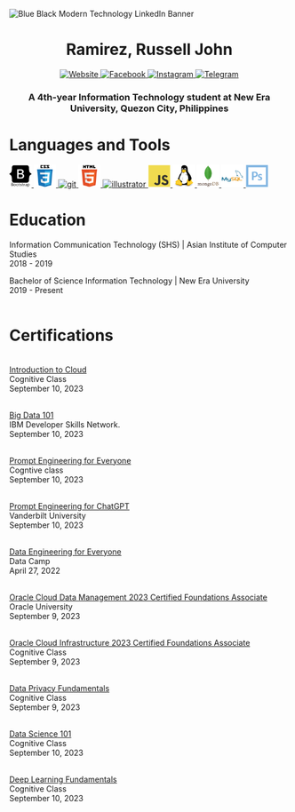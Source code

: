 ![Blue   Black Modern Technology LinkedIn Banner](https://github.com/Rjramirez21/RussellRamirez/assets/148598760/fb502a23-abd7-47ba-a46d-e5da3d3c1e54)

<h1 align="center">Ramirez, Russell John</h1>
<p align="center">
    <a href="https://www.linkedin.com/in/russell-john-ramirez-614473265>
        <img src="https://img.shields.io/badge/linkedin-%230077B5.svg?style=for-the-badge&logo=linkedin&logoColor=white" alt="LinkedIn">
    </a>
    <a href="mailto: russell.j.ramirez@gmail.com">
        <img src="https://img.shields.io/badge/Gmail-D14836?style=for-the-badge&logo=gmail&logoColor=white" alt="Website">
    </a>
    <a href="https://www.facebook.com/russell.j.ramirez/">
        <img src="https://img.shields.io/badge/Facebook-%231877F2.svg?style=for-the-badge&logo=Facebook&logoColor=white" alt="Facebook">
    </a>
    <a href="https://www.instagram.com/rusljhn/">
        <img src="https://img.shields.io/badge/Instagram-%23E4405F.svg?style=for-the-badge&logo=Instagram&logoColor=white" alt="Instagram">
    </a>
    <a href="https://t.me/russellramirez">
        <img src="https://img.shields.io/badge/Telegram-2CA5E0?style=for-the-badge&logo=telegram&logoColor=white" alt="Telegram">
    </a>
</p>
<h3 align="center">A 4th-year Information Technology student at New Era University, Quezon City, Philippines</h3>
<h1 align="left">Languages and Tools</h1>
<p align="left"> <a href="https://getbootstrap.com" target="_blank" rel="noreferrer"> <img src="https://raw.githubusercontent.com/devicons/devicon/master/icons/bootstrap/bootstrap-plain-wordmark.svg" alt="bootstrap" width="40" height="40"/> </a> <a href="https://www.w3schools.com/css/" target="_blank" rel="noreferrer"> <img src="https://raw.githubusercontent.com/devicons/devicon/master/icons/css3/css3-original-wordmark.svg" alt="css3" width="40" height="40"/> </a> <a href="https://git-scm.com/" target="_blank" rel="noreferrer"> <img src="https://www.vectorlogo.zone/logos/git-scm/git-scm-icon.svg" alt="git" width="40" height="40"/> </a> <a href="https://www.w3.org/html/" target="_blank" rel="noreferrer"> <img src="https://raw.githubusercontent.com/devicons/devicon/master/icons/html5/html5-original-wordmark.svg" alt="html5" width="40" height="40"/> </a> <a href="https://www.adobe.com/in/products/illustrator.html" target="_blank" rel="noreferrer"> <img src="https://www.vectorlogo.zone/logos/adobe_illustrator/adobe_illustrator-icon.svg" alt="illustrator" width="40" height="40"/> </a> <a href="https://developer.mozilla.org/en-US/docs/Web/JavaScript" target="_blank" rel="noreferrer"> <img src="https://raw.githubusercontent.com/devicons/devicon/master/icons/javascript/javascript-original.svg" alt="javascript" width="40" height="40"/> </a> <a href="https://www.linux.org/" target="_blank" rel="noreferrer"> <img src="https://raw.githubusercontent.com/devicons/devicon/master/icons/linux/linux-original.svg" alt="linux" width="40" height="40"/> </a> <a href="https://www.mongodb.com/" target="_blank" rel="noreferrer"> <img src="https://raw.githubusercontent.com/devicons/devicon/master/icons/mongodb/mongodb-original-wordmark.svg" alt="mongodb" width="40" height="40"/> </a> <a href="https://www.mysql.com/" target="_blank" rel="noreferrer"> <img src="https://raw.githubusercontent.com/devicons/devicon/master/icons/mysql/mysql-original-wordmark.svg" alt="mysql" width="40" height="40"/> </a> <a href="https://www.photoshop.com/en" target="_blank" rel="noreferrer"> <img src="https://raw.githubusercontent.com/devicons/devicon/master/icons/photoshop/photoshop-line.svg" alt="photoshop" width="40" height="40"/> </a> </p>
<h1 align="left">Education</h1>
<p align="left">Information Communication Technology (SHS) | Asian Institute of Computer Studies <br>
2018 - 2019 <br></p>
<p align="left">Bachelor of Science Information Technology | New Era University <br>
2019 - Present <br><br></p>
<h1 align="left">Certifications</h1>
<p align ="left"><a href="https://www.simplilearn.com/skillup-certificate-landing?token=eyJjb3Vyc2VfaWQiOiI2NjQiLCJjZXJ0aWZpY2F0ZV91cmwiOiJodHRwczpcL1wvY2VydGlmaWNhdGVzLnNpbXBsaWNkbi5uZXRcL3NoYXJlXC90aHVtYl80NDk4MzU4XzE2OTQwNzE0NzIucG5nIiwidXNlcm5hbWUiOiJOb3JpZWwgUi4gQWNoZXJvIn0%3D&utm_source=shared-certificate&utm_medium=lms&utm_campaign=shared-certificate-promotion&referrer=https%3A%2F%2Flms.simplilearn.com%2Fcourses%2F2738%2FBusiness-Analytics-with-Excel%2Fcertificate%2Fdownload-skillup&%24web_only=true&_branch_match_id=1228126272761800539&_branch_referrer=H4sIAAAAAAAAA8soKSkottLXL87MLcjJ1EssKNDLyczL1k%2FVz3YyMsxyNkoJdU4CAHL%2BFYAlAAAA" ><br>Introduction to Cloud
</a> <br>
                   Cognitive Class <br>
                   September 10, 2023 </center></p>
<p align ="left">
<a href="https://courses.cognitiveclass.ai/certificates/7184a55982eb4b81bb8aa6b83730c5b6"><br> Big Data 101</a> <br>
                   IBM Developer Skills Network. <br>
                   September 10, 2023</center><br></p>
                 
<p align ="left">
<a href="https://courses.cognitiveclass.ai/certificates/f95b128e11004e9fb094fc51db72fda5"><br> Prompt Engineering for Everyone</a> <br>
                  Cogntive class <br>
                   September 10, 2023 </center><br></p>
                  <p align ="left">
<a href="https://coursera.org/verify/4QX4BLMHB86H"><br>  Prompt Engineering for ChatGPT</a> <br>
                  Vanderbilt University <br>
                   September 10, 2023 </center><br></p>
<p align ="left">
<a href=""><br>Data Engineering for Everyone</a> <br>
                   Data Camp <br>
                   April 27, 2022 </center><br></p>
              

<p align ="left">
<a href="https://courses.cognitiveclass.ai/certificates/cc986a107d5a4ebbb18a7235d65735de"><br>Oracle Cloud Data Management 2023 Certified Foundations Associate</a> <br>
                  Oracle University <br>
               September 9, 2023 </center><br></p>
                    </center></p>
  <p align ="left">
<a href="https://drive.google.com/file/d/1Bse4xBYokF53-AdZX7JE9DFGXMHPlF8i/view?usp=sharing"><br> Oracle Cloud Infrastructure 2023 Certified Foundations Associate</a> <br>
                   Cognitive Class <br>
                   September 9, 2023 </center><br></p>
  <p align ="left">
<a href="https://courses.cognitiveclass.ai/certificates/402f4159a83c45a2b709edf5fff04d06"><br>Data Privacy Fundamentals</a> <br>
                   Cognitive Class <br>
                   September 9, 2023 </center><br></p>
 <p align ="left">
<a href="https://courses.cognitiveclass.ai/certificates/ca5e18495e984b38a380482aa048bb4a"><br>Data Science 101</a> <br>
                   Cognitive Class <br>
                   September 10, 2023 </center><br></p>
 <p align ="left">
<a href="https://courses.cognitiveclass.ai/certificates/84a55f4ec1964a02b317fe2e035925ab"><br>Deep Learning Fundamentals</a> <br>
                   Cognitive Class <br>
                   September 10, 2023 </center><br></p>                   

                   
